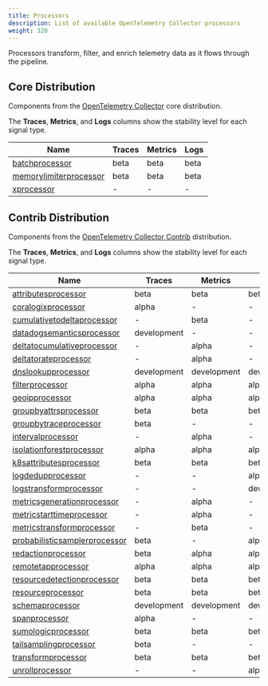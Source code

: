 ```yaml
---
title: Processors
description: List of available OpenTelemetry Collector processors
weight: 320
---
```


Processors transform, filter, and enrich telemetry data as it flows through the pipeline.

## Core Distribution

Components from the [OpenTelemetry Collector](https://github.com/open-telemetry/opentelemetry-collector) core distribution.

The **Traces**, **Metrics**, and **Logs** columns show the stability level for each signal type.

| Name | Traces | Metrics | Logs |
|------|--------|---------|------|
| [batchprocessor](https://github.com/open-telemetry/opentelemetry-collector/tree/main/processor/batchprocessor) | beta | beta | beta |
| [memorylimiterprocessor](https://github.com/open-telemetry/opentelemetry-collector/tree/main/processor/memorylimiterprocessor) | beta | beta | beta |
| [xprocessor](https://github.com/open-telemetry/opentelemetry-collector/tree/main/processor/xprocessor) | - | - | - |

## Contrib Distribution

Components from the [OpenTelemetry Collector Contrib](https://github.com/open-telemetry/opentelemetry-collector-contrib) distribution.

The **Traces**, **Metrics**, and **Logs** columns show the stability level for each signal type.

| Name | Traces | Metrics | Logs |
|------|--------|---------|------|
| [attributesprocessor](https://github.com/open-telemetry/opentelemetry-collector-contrib/tree/main/processor/attributesprocessor) | beta | beta | beta |
| [coralogixprocessor](https://github.com/open-telemetry/opentelemetry-collector-contrib/tree/main/processor/coralogixprocessor) | alpha | - | - |
| [cumulativetodeltaprocessor](https://github.com/open-telemetry/opentelemetry-collector-contrib/tree/main/processor/cumulativetodeltaprocessor) | - | beta | - |
| [datadogsemanticsprocessor](https://github.com/open-telemetry/opentelemetry-collector-contrib/tree/main/processor/datadogsemanticsprocessor) | development | - | - |
| [deltatocumulativeprocessor](https://github.com/open-telemetry/opentelemetry-collector-contrib/tree/main/processor/deltatocumulativeprocessor) | - | alpha | - |
| [deltatorateprocessor](https://github.com/open-telemetry/opentelemetry-collector-contrib/tree/main/processor/deltatorateprocessor) | - | alpha | - |
| [dnslookupprocessor](https://github.com/open-telemetry/opentelemetry-collector-contrib/tree/main/processor/dnslookupprocessor) | development | development | development |
| [filterprocessor](https://github.com/open-telemetry/opentelemetry-collector-contrib/tree/main/processor/filterprocessor) | alpha | alpha | alpha |
| [geoipprocessor](https://github.com/open-telemetry/opentelemetry-collector-contrib/tree/main/processor/geoipprocessor) | alpha | alpha | alpha |
| [groupbyattrsprocessor](https://github.com/open-telemetry/opentelemetry-collector-contrib/tree/main/processor/groupbyattrsprocessor) | beta | beta | beta |
| [groupbytraceprocessor](https://github.com/open-telemetry/opentelemetry-collector-contrib/tree/main/processor/groupbytraceprocessor) | beta | - | - |
| [intervalprocessor](https://github.com/open-telemetry/opentelemetry-collector-contrib/tree/main/processor/intervalprocessor) | - | alpha | - |
| [isolationforestprocessor](https://github.com/open-telemetry/opentelemetry-collector-contrib/tree/main/processor/isolationforestprocessor) | alpha | alpha | alpha |
| [k8sattributesprocessor](https://github.com/open-telemetry/opentelemetry-collector-contrib/tree/main/processor/k8sattributesprocessor) | beta | beta | beta |
| [logdedupprocessor](https://github.com/open-telemetry/opentelemetry-collector-contrib/tree/main/processor/logdedupprocessor) | - | - | alpha |
| [logstransformprocessor](https://github.com/open-telemetry/opentelemetry-collector-contrib/tree/main/processor/logstransformprocessor) | - | - | development |
| [metricsgenerationprocessor](https://github.com/open-telemetry/opentelemetry-collector-contrib/tree/main/processor/metricsgenerationprocessor) | - | alpha | - |
| [metricstarttimeprocessor](https://github.com/open-telemetry/opentelemetry-collector-contrib/tree/main/processor/metricstarttimeprocessor) | - | alpha | - |
| [metricstransformprocessor](https://github.com/open-telemetry/opentelemetry-collector-contrib/tree/main/processor/metricstransformprocessor) | - | beta | - |
| [probabilisticsamplerprocessor](https://github.com/open-telemetry/opentelemetry-collector-contrib/tree/main/processor/probabilisticsamplerprocessor) | beta | - | alpha |
| [redactionprocessor](https://github.com/open-telemetry/opentelemetry-collector-contrib/tree/main/processor/redactionprocessor) | beta | alpha | alpha |
| [remotetapprocessor](https://github.com/open-telemetry/opentelemetry-collector-contrib/tree/main/processor/remotetapprocessor) | alpha | alpha | alpha |
| [resourcedetectionprocessor](https://github.com/open-telemetry/opentelemetry-collector-contrib/tree/main/processor/resourcedetectionprocessor) | beta | beta | beta |
| [resourceprocessor](https://github.com/open-telemetry/opentelemetry-collector-contrib/tree/main/processor/resourceprocessor) | beta | beta | beta |
| [schemaprocessor](https://github.com/open-telemetry/opentelemetry-collector-contrib/tree/main/processor/schemaprocessor) | development | development | development |
| [spanprocessor](https://github.com/open-telemetry/opentelemetry-collector-contrib/tree/main/processor/spanprocessor) | alpha | - | - |
| [sumologicprocessor](https://github.com/open-telemetry/opentelemetry-collector-contrib/tree/main/processor/sumologicprocessor) | beta | beta | beta |
| [tailsamplingprocessor](https://github.com/open-telemetry/opentelemetry-collector-contrib/tree/main/processor/tailsamplingprocessor) | beta | - | - |
| [transformprocessor](https://github.com/open-telemetry/opentelemetry-collector-contrib/tree/main/processor/transformprocessor) | beta | beta | beta |
| [unrollprocessor](https://github.com/open-telemetry/opentelemetry-collector-contrib/tree/main/processor/unrollprocessor) | - | - | alpha |
